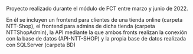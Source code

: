 Proyecto realizado durante el módulo de FCT entre marzo y junio de 2022.

En él se incluyen un frontend para clientes de una tienda online (carpeta NTT-Shop), el frontend para admins de dicha tienda (carpeta NTTShopAdmin), la API mediante la que ambos
fronts realizan la conexión con la base de datos (API-NTT-SHOP) y la propia base de datos realizada con SQLServer (carpeta BD)